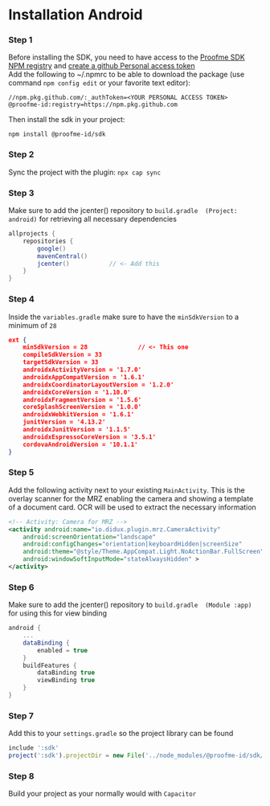 # Installation Android

### Step 1
Before installing the SDK, you need to have access to the [Proofme SDK NPM registry](https://github.com/orgs/Proofme-id/packages/npm/package/sdk) and [create a github Personal access token](https://docs.github.com/en/authentication/keeping-your-account-and-data-secure/creating-a-personal-access-token#creating-a-personal-access-token-classic)  
Add the following to ~/.npmrc to be able to download the package (use command `npm config edit` or your favorite text editor):
```
//npm.pkg.github.com/:_authToken=<YOUR PERSONAL ACCESS TOKEN>
@proofme-id:registry=https://npm.pkg.github.com
```
Then install the sdk in your project:
```
npm install @proofme-id/sdk
```

### Step 2
Sync the project with the plugin: `npx cap sync`

### Step 3
Make sure to add the jcenter() repository to `build.gradle  (Project: android)`  for retrieving all necessary dependencies

```gradle
allprojects {
    repositories {
        google()
        mavenCentral()
        jcenter()           // <- Add this
    }
}
```

### Step 4
Inside the `variables.gradle` make sure to have the `minSdkVersion` to a minimum of `28`

```json
ext {
    minSdkVersion = 28              // <- This one
    compileSdkVersion = 33
    targetSdkVersion = 33
    androidxActivityVersion = '1.7.0'
    androidxAppCompatVersion = '1.6.1'
    androidxCoordinatorLayoutVersion = '1.2.0'
    androidxCoreVersion = '1.10.0'
    androidxFragmentVersion = '1.5.6'
    coreSplashScreenVersion = '1.0.0'
    androidxWebkitVersion = '1.6.1'
    junitVersion = '4.13.2'
    androidxJunitVersion = '1.1.5'
    androidxEspressoCoreVersion = '3.5.1'
    cordovaAndroidVersion = '10.1.1'
}
```

### Step 5
Add the following activity next to your existing `MainActivity`. This is the overlay scanner for the MRZ enabling the camera and showing a template of a document card. OCR will be used to extract the necessary information
```xml
<!-- Activity: Camera for MRZ -->
<activity android:name="io.didux.plugin.mrz.CameraActivity"
    android:screenOrientation="landscape"
    android:configChanges="orientation|keyboardHidden|screenSize"
    android:theme="@style/Theme.AppCompat.Light.NoActionBar.FullScreen"
    android:windowSoftInputMode="stateAlwaysHidden" >
</activity>
```

### Step 6
Make sure to add the jcenter() repository to `build.gradle  (Module :app)` for using this for view binding

```gradle
android {
    ...
    dataBinding {
        enabled = true
    }
    buildFeatures {
        dataBinding true
        viewBinding true
    }
}
```

### Step 7
Add this to your `settings.gradle` so the project library can be found
```javascript
include ':sdk'
project(':sdk').projectDir = new File('../node_modules/@proofme-id/sdk/web/reader/android/sdk')
```

### Step 8
Build your project as your normally would with `Capacitor`